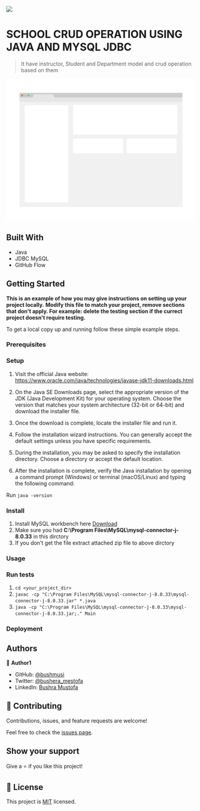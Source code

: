 ![](https://img.shields.io/badge/Microverse-blueviolet)

# SCHOOL CRUD OPERATION USING JAVA AND MYSQL JDBC

> It have instructor, Student and Department model and crud operation based on them

![screenshot](./app_screenshot.png)


## Built With

- Java
- JDBC MySQL
- GitHub Flow

## Getting Started

**This is an example of how you may give instructions on setting up your project locally.**
**Modify this file to match your project, remove sections that don't apply. For example: delete the testing section if the currect project doesn't require testing.**


To get a local copy up and running follow these simple example steps.

### Prerequisites

### Setup

1. Visit the official Java website: https://www.oracle.com/java/technologies/javase-jdk11-downloads.html

2. On the Java SE Downloads page, select the appropriate version of the JDK (Java Development Kit) for your operating system. Choose the version that matches your system architecture (32-bit or 64-bit) and download the installer file.

3. Once the download is complete, locate the installer file and run it.

4. Follow the installation wizard instructions. You can generally accept the default settings unless you have specific requirements.

5. During the installation, you may be asked to specify the installation directory. Choose a directory or accept the default location.

6. After the installation is complete, verify the Java installation by opening a command prompt (Windows) or terminal (macOS/Linux) and typing the following command:

Run `java -version`

### Install
1. Install MySQL workbench here [Download](https://dev.mysql.com/downloads/connector/j/)
2. Make sure you had **C:\Program Files\MySQL\mysql-connector-j-8.0.33** in this dirctory
3. If you don't get the file extract attached zip file to above dirctory

### Usage

### Run tests
1. `cd <your_project_dir>`
2. `javac -cp "C:\Program Files\MySQL\mysql-connector-j-8.0.33\mysql-connector-j-8.0.33.jar" *.java`
3. `java -cp "C:\Program Files\MySQL\mysql-connector-j-8.0.33\mysql-connector-j-8.0.33.jar;." Main`


### Deployment



## Authors

👤 **Author1**

- GitHub: [@bushmusi](https://github.com/bushmusi)
- Twitter: [@bushera_mestofa](https://twitter.com/bushera_mestofa)
- LinkedIn: [Bushra Mustofa](https://linkedin.com/in/bushra-mustofa)


## 🤝 Contributing

Contributions, issues, and feature requests are welcome!

Feel free to check the [issues page](../../issues/).

## Show your support

Give a ⭐️ if you like this project!

## 📝 License

This project is [MIT](./MIT.md) licensed.
